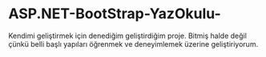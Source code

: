 # ASP.NET-BootStrap-YazOkulu-
Kendimi geliştirmek için denediğim geliştirdiğim proje. Bitmiş halde değil çünkü belli başlı yapıları öğrenmek ve deneyimlemek üzerine geliştiriyorum.
